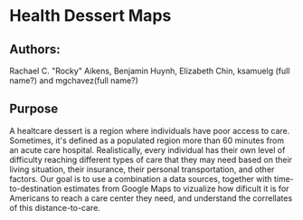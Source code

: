 # Health Dessert Maps
## Authors:
Rachael C. "Rocky" Aikens, Benjamin Huynh, Elizabeth Chin, ksamuelg (full name?) and mgchavez(full name?)

## Purpose

A healtcare dessert is a region where individuals have poor access to care.  Sometimes, it's defined as a populated region more than 60 minutes from an acute care hospital.  Realistically, every individual has their own level of difficulty reaching different types of care that they may need based on their living situation, their insurance, their personal transportation, and other factors.  Our goal is to use a combination a data sources, together with time-to-destination estimates from Google Maps to vizualize how dificult it is for Americans to reach a care center they need, and understand the correllates of this distance-to-care.
